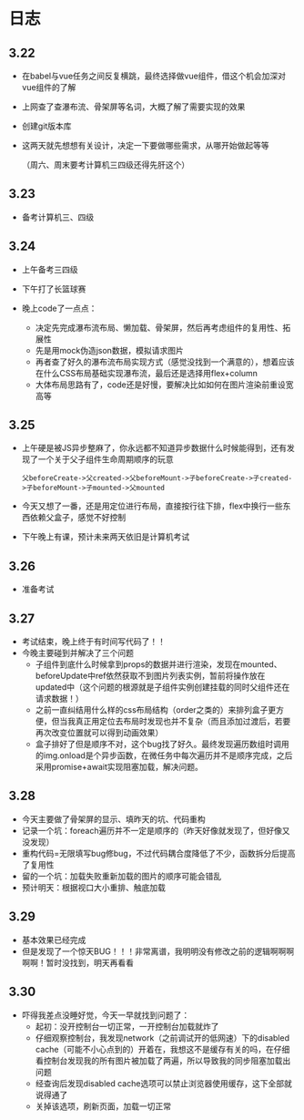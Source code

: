 # 日志

## 3.22

* 在babel与vue任务之间反复横跳，最终选择做vue组件，借这个机会加深对vue组件的了解

* 上网查了查瀑布流、骨架屏等名词，大概了解了需要实现的效果

* 创建git版本库

* 这两天就先想想有关设计，决定一下要做哪些需求，从哪开始做起等等

  （周六、周末要考计算机三四级还得先肝这个）

## 3.23

* 备考计算机三、四级

## 3.24

* 上午备考三四级
* 下午打了长篮球赛
* 晚上code了一点点：

  * 决定先完成瀑布流布局、懒加载、骨架屏，然后再考虑组件的复用性、拓展性
  * 先是用mock伪造json数据，模拟请求图片
  * 再者查了好久的瀑布流布局实现方式（感觉没找到一个满意的），想着应该在什么CSS布局基础实现瀑布流，最后还是选择用flex+column
  * 大体布局思路有了，code还是好慢，要解决比如如何在图片渲染前重设宽高等


## 3.25

* 上午硬是被JS异步整麻了，你永远都不知道异步数据什么时候能得到，还有发现了一个关于父子组件生命周期顺序的玩意

  ```
  父beforeCreate->父created->父beforeMount->子beforeCreate->子created->子beforeMount->子mounted->父mounted
  ```

* 今天又想了一番，还是用定位进行布局，直接按行往下排，flex中换行一些东西依赖父盒子，感觉不好控制

* 下午晚上有课，预计未来两天依旧是计算机考试

## 3.26

* 准备考试

## 3.27

* 考试结束，晚上终于有时间写代码了！！
* 今晚主要碰到并解决了三个问题
  * 子组件到底什么时候拿到props的数据并进行渲染，发现在mounted、beforeUpdate中ref依然获取不到图片列表实例，暂前将操作放在updated中（这个问题的根源就是子组件实例创建挂载的同时父组件还在请求数据！）
  * 之前一直纠结用什么样的css布局结构（order之类的）来排列盒子更方便，但当我真正用定位去布局时发现也并不复杂（而且添加过渡后，若要再次改变位置就可以得到动画效果）
  * 盒子排好了但是顺序不对，这个bug找了好久。最终发现遍历数组时调用的img.onload是个异步函数，在微任务中每次遍历并不是顺序完成，之后采用promise+await实现阻塞加载，解决问题。

## 3.28

* 今天主要做了骨架屏的显示、填昨天的坑、代码重构
* 记录一个坑：foreach遍历并不一定是顺序的（昨天好像就发现了，但好像又没发现）
* 重构代码=无限填写bug修bug，不过代码耦合度降低了不少，函数拆分后提高了复用性
* 留的一个坑：加载失败重新加载的图片的顺序可能会错乱
* 预计明天：根据视口大小重排、触底加载

## 3.29

* 基本效果已经完成
* 但是发现了一个惊天BUG！！！非常离谱，我明明没有修改之前的逻辑啊啊啊啊啊！暂时没找到，明天再看看

## 3.30

* 吓得我差点没睡好觉，今天一早就找到问题了：
  * 起初：没开控制台一切正常，一开控制台加载就炸了
  * 仔细观察控制台，我发现network（之前调试开的低网速）下的disabled cache（可能不小心点到的）开着在，我想这不是缓存有关的吗，在仔细看控制台发现我的所有图片被加载了两遍，所以导致我的同步阻塞加载出问题
  * 经查询后发现disabled cache选项可以禁止浏览器使用缓存，这下全部就说得通了
  * 关掉该选项，刷新页面，加载一切正常
